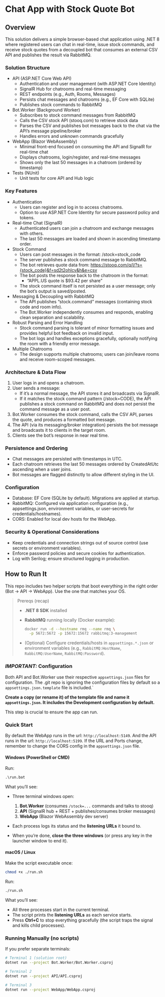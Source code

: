 # Chat App with Stock Quote Bot

## Overview

This solution delivers a simple browser-based chat application using .NET 8 where registered users can chat in real-time, issue stock commands, and receive stock quotes from a decoupled bot that consumes an external CSV API and publishes the result via RabbitMQ.

### Solution Structure

- API (ASP.NET Core Web API)
  - Authentication and user management (with ASP.NET Core Identity)
  - SignalR Hub for chatrooms and real-time messaging
  - REST endpoints (e.g., Auth, Rooms, Messages)
  - Persists chat messages and chatrooms (e.g., EF Core with SQLite)
  - Publishes stock commands to RabbitMQ
- Bot.Worker (Background Worker)
  - Subscribes to stock command messages from RabbitMQ
  - Calls the CSV stock API (stooq.com) to retrieve stock data
  - Parses the CSV and publishes bot messages back to the chat via the API’s message pipeline/broker
  - Handles errors and unknown commands gracefully
- WebApp (Blazor WebAssembly)
  - Minimal front-end focused on consuming the API and SignalR for real-time chat
  - Displays chatrooms, login/register, and real-time messages
  - Shows only the last 50 messages in a chatroom (ordered by timestamp)
- Tests (NUnit)
  - Unit tests for core API and Hub logic

### Key Features

- Authentication
  - Users can register and log in to access chatrooms.
  - Option to use ASP.NET Core Identity for secure password policy and tokens.
- Real-time Chat (SignalR)
  - Authenticated users can join a chatroom and exchange messages with others.
  - The last 50 messages are loaded and shown in ascending timestamp order.
- Stock Command
  - Users can post messages in the format: /stock=stock_code
  - The server publishes a stock command message to RabbitMQ.
  - The bot retrieves quote data from: <https://stooq.com/q/l/?s={stock_code}&f=sd2t2ohlcv&h&e=csv>
  - The bot posts the response back to the chatroom in the format:
    - “APPL.US quote is $93.42 per share”
  - The stock command itself is not persisted as a user message; only the bot’s output is saved/posted.
- Messaging & Decoupling with RabbitMQ
  - The API publishes “stock.command” messages (containing stock code and room info).
  - The Bot.Worker independently consumes and responds, enabling clean separation and scalability.
- Robust Parsing and Error Handling
  - Stock command parsing is tolerant of minor formatting issues and provides helpful bot feedback on invalid input.
  - The bot logs and handles exceptions gracefully, optionally notifying the room with a friendly error message.
- Multiple Chatrooms
  - The design supports multiple chatrooms; users can join/leave rooms and receive room-scoped messages.

### Architecture & Data Flow

1) User logs in and opens a chatroom.
2) User sends a message:
    - If it’s a normal message, the API stores it and broadcasts via SignalR.
    - If it matches the stock command pattern (/stock=CODE), the API publishes a stock command on RabbitMQ and does not persist the command message as a user post.
3) Bot.Worker consumes the stock command, calls the CSV API, parses the quote, and produces a formatted bot message.
4) The API (via its messaging/broker integration) persists the bot message and broadcasts it to clients in the target room.
5) Clients see the bot’s response in near real time.

### Persistence and Ordering

- Chat messages are persisted with timestamps in UTC.
- Each chatroom retrieves the last 50 messages ordered by CreatedAtUtc ascending when a user joins.
- Bot messages are flagged distinctly to allow different styling in the UI.

### Configuration

- Database: EF Core (SQLite by default). Migrations are applied at startup.
- RabbitMQ: Configured via application configuration (e.g., appsettings.json, environment variables, or user-secrets for credentials/hostnames).
- CORS: Enabled for local dev hosts for the WebApp.

### Security & Operational Considerations

- Keep credentials and connection strings out of source control (use secrets or environment variables).
- Enforce password policies and secure cookies for authentication.
- Log with Serilog; ensure structured logging in production.

## How to Run It

This repo includes two helper scripts that boot everything in the right order (Bot → API → WebApp). Use the one that matches your OS.

> Prereqs (recap)
>
> - **.NET 8 SDK** installed
> - **RabbitMQ** running locally (Docker example):
>
>   ```bash
>   docker run -d --hostname rmq --name rmq \
>     -p 5672:5672 -p 15672:15672 rabbitmq:3-management
>   ```
>
> - (Optional) Configure credentials/hosts in `appsettings.*.json` or environment variables (e.g., `RabbitMQ:HostName`, `RabbitMQ:UserName`, `RabbitMQ:Password`).

### **_IMPORTANT:_ Configuration**

Both API and Bot.Worker use their respective `appsettings.json` files for configuration.
The .git repo is ignoring the configuration files by default so a `appsettings.json.template` file is included.`

**Create a copy (or rename it) of the template file and name it `appsettings.json`. It includes the Development configuration by default.**

This step is crucial to ensure the app can run.

### Quick Start

By default the WebApp runs in the url: `http://localhost:5149`. And the API runs in the url: `http://localhost:5199`.
If the URL and Ports change, remember to change the CORS config in the `appsettings.json` file.

#### Windows (PowerShell or CMD)

Run:

```bat
.\run.bat
```

What you’ll see:

- Three terminal windows open:

    1. **Bot.Worker** (consumes `/stock=...` commands and talks to stooq)
    2. **API** (SignalR hub + REST + publishes/consumes broker messages)
    3. **WebApp** (Blazor WebAssembly dev server)
- Each process logs its status and the **listening URLs** it bound to.
- When you’re done, **close the three windows** (or press any key in the launcher window to end it).

#### macOS / Linux

Make the script executable once:

```bash
chmod +x ./run.sh
```

Run:

```bash
./run.sh
```

What you’ll see:

- All three processes start in the current terminal.
- The script prints the **listening URLs** as each service starts.
- Press **Ctrl+C** to stop everything gracefully (the script traps the signal and kills child processes).

### Running Manually (no scripts)

If you prefer separate terminals:

```bash
# Terminal 1 (solution root)
dotnet run --project Bot.Worker/Bot.Worker.csproj

# Terminal 2
dotnet run --project API/API.csproj

# Terminal 3
dotnet run --project WebApp/WebApp.csproj
```
